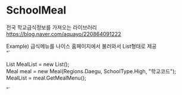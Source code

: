 # SchoolMeal
전국 학교급식정보를 가져오는 라이브러리  
https://blog.naver.com/aquayo/220864091222  

Example)
급식메뉴를 나이스 홈페이지에서 불러와서 List형태로 제공  
“`  

List<MealMenu> MealList = new List<MealMenu>();  
Meal meal = new Meal(Regions.Daegu, SchoolType.High, "학교코드");  
MealList = meal.GetMealMenu();
  
“`

  
  
